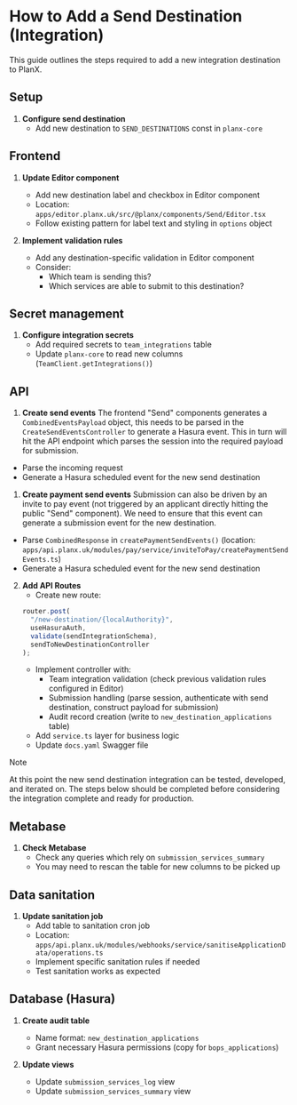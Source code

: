 # How to Add a Send Destination (Integration)

This guide outlines the steps required to add a new integration destination to PlanX.

## Setup
1. **Configure send destination**
   - Add new destination to `SEND_DESTINATIONS` const in `planx-core`

## Frontend
1. **Update Editor component**
   - Add new destination label and checkbox in Editor component
   - Location: `apps/editor.planx.uk/src/@planx/components/Send/Editor.tsx`
   - Follow existing pattern for label text and styling in `options` object

1. **Implement validation rules**
   - Add any destination-specific validation in Editor component
   - Consider:
     - Which team is sending this?
     - Which services are able to submit to this destination?

## Secret management
1. **Configure integration secrets**
   - Add required secrets to `team_integrations` table
   - Update `planx-core` to read new columns (`TeamClient.getIntegrations()`)

## API
1. **Create send events**
The frontend "Send" components generates a `CombinedEventsPayload` object, this needs to be parsed in the `CreateSendEventsController` to generate a Hasura event. This in turn will hit the API endpoint which parses the session into the required payload for submission.
 
 - Parse the incoming request
 - Generate a Hasura scheduled event for the new send destination

1. **Create payment send events**
Submission can also be driven by an invite to pay event (not triggered by an applicant directly hitting the public "Send" component). We need to ensure that this event can generate a submission event for the new destination.

 - Parse `CombinedResponse` in `createPaymentSendEvents()` (location: `apps/api.planx.uk/modules/pay/service/inviteToPay/createPaymentSendEvents.ts`)
 - Generate a Hasura scheduled event for the new send destination

2. **Add API Routes**
   - Create new route:
    ```typescript
    router.post(
      "/new-destination/{localAuthority}",  
      useHasuraAuth,
      validate(sendIntegrationSchema),
      sendToNewDestinationController
    );
    ```
   - Implement controller with:
     - Team integration validation (check previous validation rules configured in Editor)
     - Submission handling (parse session, authenticate with send destination, construct payload for submission)
     - Audit record creation (write to `new_destination_applications` table)
   - Add `service.ts` layer for business logic
   - Update `docs.yaml` Swagger file

> [!NOTE]
> At this point the new send destination integration can be tested, developed, and iterated on. The steps below should be completed before considering the integration complete and ready for production.


## Metabase
1. **Check Metabase**
   - Check any queries which rely on `submission_services_summary`
   - You may need to rescan the table for new columns to be picked up

## Data sanitation
1. **Update sanitation job**
   - Add table to sanitation cron job
   - Location: `apps/api.planx.uk/modules/webhooks/service/sanitiseApplicationData/operations.ts`
   - Implement specific sanitation rules if needed
   - Test sanitation works as expected

## Database (Hasura)
1. **Create audit table**
   - Name format: `new_destination_applications`
   - Grant necessary Hasura permissions (copy for `bops_applications`)

1. **Update views**
   - Update `submission_services_log` view
   - Update `submission_services_summary` view